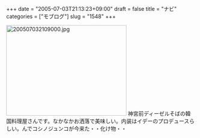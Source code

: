 +++
date = "2005-07-03T21:13:23+09:00"
draft = false
title = "ナビ"
categories = ["モブログ"]
slug = "1548"
+++

<img src="http://ieiriblog.jugem.cc/?image=4202" class="pict" width="320" height="240" alt="200507032109000.jpg" />
神宮前ディーゼルそばの韓国料理屋さんです。なかなかお洒落で美味しい。内装はイデーのプロデュースらしい。んでコシノジュンコが今来た・・化け物・・
